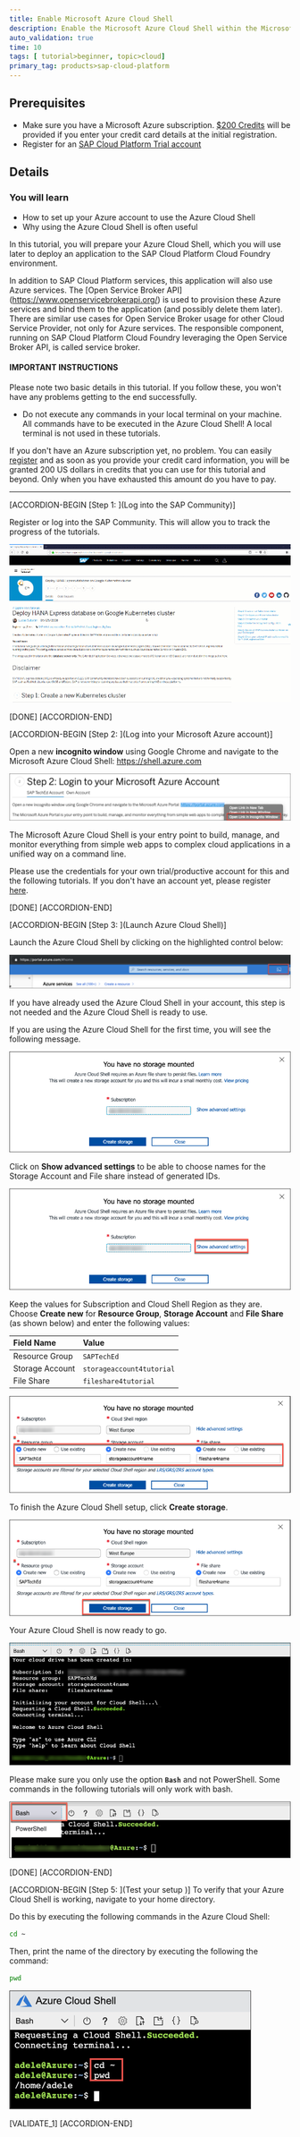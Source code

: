 ```yaml
---
title: Enable Microsoft Azure Cloud Shell
description: Enable the Microsoft Azure Cloud Shell within the Microsoft Azure Portal.
auto_validation: true
time: 10
tags: [ tutorial>beginner, topic>cloud]
primary_tag: products>sap-cloud-platform
---
```


## Prerequisites
 - Make sure you have a Microsoft Azure subscription. [$200 Credits](https://azure.microsoft.com/en-us/offers/ms-azr-0044p/) will be provided if you enter your credit card details at the initial registration.
  - Register for an [SAP Cloud Platform Trial account](hcp-create-trial-account)

## Details
### You will learn
  - How to set up your Azure account to use the Azure Cloud Shell
  - Why using the Azure Cloud Shell is often useful

In this tutorial, you will prepare your Azure Cloud Shell, which you will use later to deploy an application to the SAP Cloud Platform Cloud Foundry environment.

In addition to SAP Cloud Platform services, this application will also use Azure services. The [Open Service Broker API] (https://www.openservicebrokerapi.org/) is used to provision these Azure services and bind them to the application (and possibly delete them later). There are similar use cases for Open Service Broker usage for other Cloud Service Provider, not only for Azure services. The responsible component, running on SAP Cloud Platform Cloud Foundry leveraging the Open Service Broker API, is called service broker.

#### IMPORTANT INSTRUCTIONS

Please note two basic details in this tutorial. If you follow these, you won't have any problems getting to the end successfully.

  - Do not execute any commands in your local terminal on your machine. All commands have to be executed in the Azure Cloud Shell! A local terminal is not used in these tutorials.

If you don't have an Azure subscription yet, no problem. You can easily [register](https://azure.microsoft.com/en-us/offers/ms-azr-0044p/) and as soon as you provide your credit card information, you will be granted 200 US dollars in credits that you can use for this tutorial and beyond. Only when you have exhausted this amount do you have to pay.

---

[ACCORDION-BEGIN [Step 1: ](Log into the SAP Community)]

Register or log into the SAP Community. This will allow you to track the progress of the tutorials.

![Log on](zoomlogin.gif)

[DONE]
[ACCORDION-END]


[ACCORDION-BEGIN [Step 2: ](Log into your Microsoft Azure account)]

Open a new **incognito window** using Google Chrome and navigate to the Microsoft Azure Cloud Shell: <https://shell.azure.com>

![inkognito-window](inkognito-window.png)

The Microsoft Azure Cloud Shell is your entry point to build, manage, and monitor everything from simple web apps to complex cloud applications in a unified way on a command line.

Please use the credentials for your own trial/productive account for this and the following tutorials. If you don't have an account yet, please register [here](https://azure.microsoft.com/en-us/offers/ms-azr-0044p/).


[DONE]
[ACCORDION-END]

[ACCORDION-BEGIN [Step 3: ](Launch Azure Cloud Shell)]

Launch the Azure Cloud Shell by clicking on the highlighted control below:

![launch azure shell](launch-azure-shell.jpg)

If you have already used the Azure Cloud Shell in your account, this step is not needed and the Azure Cloud Shell is ready to use.

If you are using the Azure Cloud Shell for the first time, you will see the following message.

![no storage mounted](no-storage-mounted.png)

Click on **Show advanced settings** to be able to choose names for the Storage Account and File share instead of generated IDs.

![show advanced settings](advanced-settings.png)

Keep the values for Subscription and Cloud Shell Region as they are. Choose **Create new** for **Resource Group**, **Storage Account** and **File Share** (as shown below) and enter the following values:

|  Field Name       | Value
|  :-------------   | :-------------
|  Resource Group   | `SAPTechEd`
|  Storage Account  | `storageaccount4tutorial`
|  File Share       | `fileshare4tutorial`

![new resource group](new-resource-group.png)

To finish the Azure Cloud Shell setup, click **Create storage**.

![click on button Create storage](create-storage.png)

Your Azure Cloud Shell is now ready to go.

![Log ouput Azure Cloud Shell](welcome-azure-cloud-shell.png)

Please make sure you only use the option **`Bash`** and not PowerShell. Some commands in the following tutorials will only work with bash.

![only use bash instead of PowerShell](use-bash-hint.png)

[DONE]
[ACCORDION-END]

[ACCORDION-BEGIN [Step 5: ](Test your setup )]
To verify that your Azure Cloud Shell is working, navigate to your home directory.

Do this by executing the following commands in the Azure Cloud Shell:

```Bash
cd ~
```

Then, print the name of the directory by executing the following the command:

```bash
pwd
```

![home directory ](home-directory.png)

[VALIDATE_1]
[ACCORDION-END]
